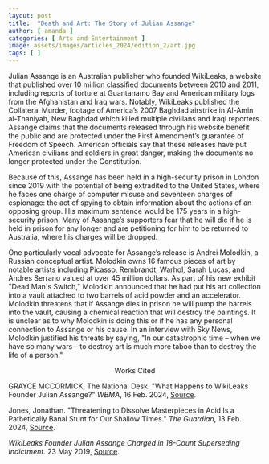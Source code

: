 ```yaml
---
layout: post
title:  "Death and Art: The Story of Julian Assange"
author: [ amanda ]
categories: [ Arts and Entertainment ]
image: assets/images/articles_2024/edition_2/art.jpg
tags: [ ]
---
```

Julian Assange is an Australian publisher who founded WikiLeaks, a website that published over 10 million classified documents between 2010 and 2011, including reports of torture at Guantanamo Bay and American military logs from the Afghanistan and Iraq wars. Notably, WikiLeaks published the Collateral Murder, footage of America’s 2007 Baghdad airstrike in Al-Amin al-Thaniyah, New Baghdad which killed multiple civilians and Iraqi reporters. Assange claims that the documents released through his website benefit the public and are protected under the First Amendment’s guarantee of Freedom of Speech. American officials say that these releases have put American civilians and soldiers in great danger, making the documents no longer protected under the Constitution.

Because of this, Assange has been held in a high-security prison in London since 2019 with the potential of being extradited to the United States, where he faces one charge of computer misuse and seventeen charges of espionage: the act of spying to obtain information about the actions of an opposing group. His maximum sentence would be 175 years in a high-security prison. Many of Assange’s supporters fear that he will die if he is held in prison for any longer and are petitioning for him to be returned to Australia, where his charges will be dropped. 

One particularly vocal advocate for Assange’s release is Andrei Molodkin, a Russian conceptual artist. Molodkin owns 16 famous pieces of art by notable artists including Picasso, Rembrandt, Warhol, Sarah Lucas, and Andres Serrano valued at over 45 million dollars. As part of his new exhibit "Dead Man's Switch," Molodkin announced that he had put his art collection into a vault attached to two barrels of acid powder and an accelerator. Molodkin threatens that if Assange dies in prison he will pump the barrels into the vault, causing a chemical reaction that will destroy the paintings. It is unclear as to why Molodkin is doing this or if he has any personal connection to Assange or his cause. In an interview with Sky News, Molodkin justified his threats by saying, "In our catastrophic time – when we have so many wars – to destroy art is much more taboo than to destroy the life of a person."

<center>Works Cited</center> 

GRAYCE MCCORMICK, The National Desk. "What Happens to WikiLeaks Founder Julian Assange?" *WBMA*, 16 Feb. 2024, [Source](abc3340.com/news/nation-world/what-happens-to-wikileaks-founder-julian-assange-london-australia-us-military-iraq-afghanistan-guantanamo-bay-leaked-footage-classified-intelligence-albanese-blinken-biden-chelsea-manning-espionage).

Jones, Jonathan. "Threatening to Dissolve Masterpieces in Acid Is a Pathetically Banal Stunt for Our Shallow Times." *The Guardian*, 13 Feb. 2024, [Source](www.theguardian.com/artanddesign/2024/feb/13/andrei-molodkin-julian-assange-dissolving-art-in-acid).

*WikiLeaks Founder Julian Assange Charged in 18-Count Superseding Indictment*. 23 May 2019, [Source](www.justice.gov/opa/pr/wikileaks-founder-julian-assange-charged-18-count-superseding-indictment).
